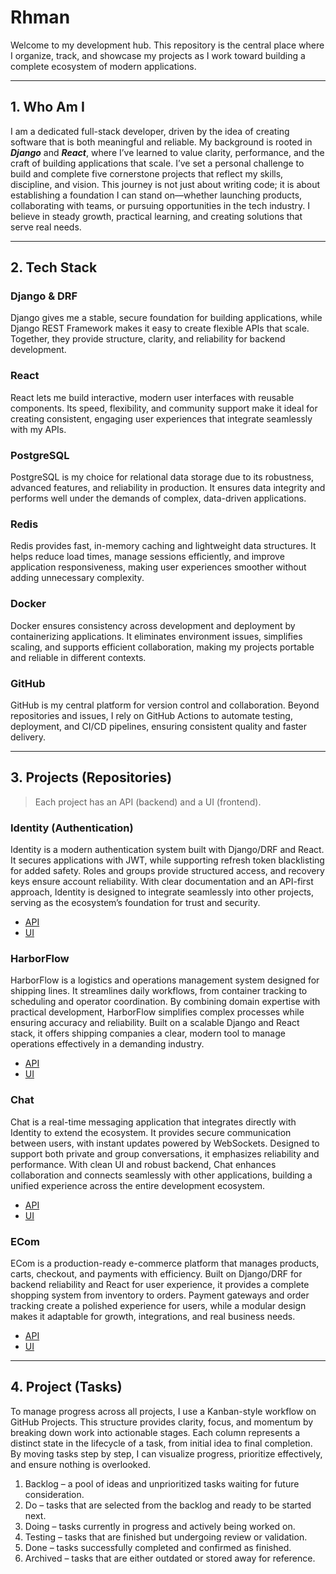 # Rhman

Welcome to my development hub. This repository is the central place where I organize, track, and showcase my projects as I work toward building a complete ecosystem of modern applications.

---

## 1. Who Am I

I am a dedicated full-stack developer, driven by the idea of creating software that is both meaningful and reliable. My background is rooted in ***Django*** and ***React***, where I’ve learned to value clarity, performance, and the craft of building applications that scale. I’ve set a personal challenge to build and complete five cornerstone projects that reflect my skills, discipline, and vision. This journey is not just about writing code; it is about establishing a foundation I can stand on—whether launching products, collaborating with teams, or pursuing opportunities in the tech industry. I believe in steady growth, practical learning, and creating solutions that serve real needs.

---

## 2. Tech Stack

### Django & DRF

Django gives me a stable, secure foundation for building applications, while Django REST Framework makes it easy to create flexible APIs that scale. Together, they provide structure, clarity, and reliability for backend development.

### React

React lets me build interactive, modern user interfaces with reusable components. Its speed, flexibility, and community support make it ideal for creating consistent, engaging user experiences that integrate seamlessly with my APIs.

### PostgreSQL

PostgreSQL is my choice for relational data storage due to its robustness, advanced features, and reliability in production. It ensures data integrity and performs well under the demands of complex, data-driven applications.

### Redis

Redis provides fast, in-memory caching and lightweight data structures. It helps reduce load times, manage sessions efficiently, and improve application responsiveness, making user experiences smoother without adding unnecessary complexity.

### Docker

Docker ensures consistency across development and deployment by containerizing applications. It eliminates environment issues, simplifies scaling, and supports efficient collaboration, making my projects portable and reliable in different contexts.

### GitHub

GitHub is my central platform for version control and collaboration. Beyond repositories and issues, I rely on GitHub Actions to automate testing, deployment, and CI/CD pipelines, ensuring consistent quality and faster delivery.

---

## 3. Projects (Repositories)
> Each project has an API (backend) and a UI (frontend).  

### Identity (Authentication)

Identity is a modern authentication system built with Django/DRF and React. It secures applications with JWT, while supporting refresh token blacklisting for added safety. Roles and groups provide structured access, and recovery keys ensure account reliability. With clear documentation and an API-first approach, Identity is designed to integrate seamlessly into other projects, serving as the ecosystem’s foundation for trust and security.

- [API](https://github.com/rhman-ibrahim/Identity)
- [UI](https://github.com/rhman-ibrahim/IdentityUI)

### HarborFlow

HarborFlow is a logistics and operations management system designed for shipping lines. It streamlines daily workflows, from container tracking to scheduling and operator coordination. By combining domain expertise with practical development, HarborFlow simplifies complex processes while ensuring accuracy and reliability. Built on a scalable Django and React stack, it offers shipping companies a clear, modern tool to manage operations effectively in a demanding industry.

- [API](https://github.com/rhman-ibrahim/HarborFlow)
- [UI](https://github.com/rhman-ibrahim/HarborFlowUI)

### Chat

Chat is a real-time messaging application that integrates directly with Identity to extend the ecosystem. It provides secure communication between users, with instant updates powered by WebSockets. Designed to support both private and group conversations, it emphasizes reliability and performance. With clean UI and robust backend, Chat enhances collaboration and connects seamlessly with other applications, building a unified experience across the entire development ecosystem.

- [API](https://github.com/rhman-ibrahim/Chat)
- [UI](https://github.com/rhman-ibrahim/ChatUI)

### ECom

ECom is a production-ready e-commerce platform that manages products, carts, checkout, and payments with efficiency. Built on Django/DRF for backend reliability and React for user experience, it provides a complete shopping system from inventory to orders. Payment gateways and order tracking create a polished experience for users, while a modular design makes it adaptable for growth, integrations, and real business needs.

- [API](https://github.com/rhman-ibrahim/ECom)
- [UI](https://github.com/rhman-ibrahim/EComUI)

---

## 4. Project (Tasks)

To manage progress across all projects, I use a Kanban-style workflow on GitHub Projects. This structure provides clarity, focus, and momentum by breaking down work into actionable stages. Each column represents a distinct state in the lifecycle of a task, from initial idea to final completion. By moving tasks step by step, I can visualize progress, prioritize effectively, and ensure nothing is overlooked.

1. Backlog – a pool of ideas and unprioritized tasks waiting for future consideration.
2. Do – tasks that are selected from the backlog and ready to be started next.
3. Doing – tasks currently in progress and actively being worked on.
4. Testing – tasks that are finished but undergoing review or validation.
5. Done – tasks successfully completed and confirmed as finished.
6. Archived – tasks that are either outdated or stored away for reference.
